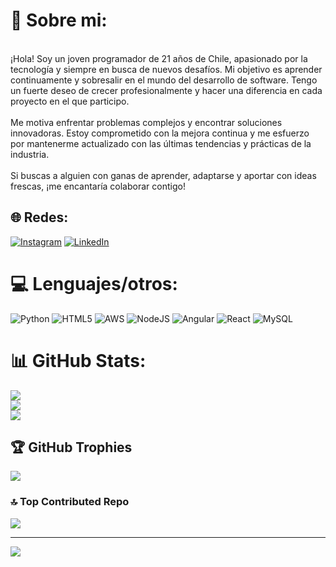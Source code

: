 # 💫 Sobre mi:
<br>¡Hola! Soy un joven programador de 21 años de Chile, apasionado por la tecnología y siempre en busca de nuevos desafíos. Mi objetivo es aprender continuamente y sobresalir en el mundo del desarrollo de software. Tengo un fuerte deseo de crecer profesionalmente y hacer una diferencia en cada proyecto en el que participo.<br><br>Me motiva enfrentar problemas complejos y encontrar soluciones innovadoras. Estoy comprometido con la mejora continua y me esfuerzo por mantenerme actualizado con las últimas tendencias y prácticas de la industria.<br><br>Si buscas a alguien con ganas de aprender, adaptarse y aportar con ideas frescas, ¡me encantaría colaborar contigo!


## 🌐 Redes:
[![Instagram](https://img.shields.io/badge/Instagram-%23E4405F.svg?logo=Instagram&logoColor=white)](https://instagram.com/https://www.instagram.com/vlexis.14/) [![LinkedIn](https://img.shields.io/badge/LinkedIn-%230077B5.svg?logo=linkedin&logoColor=white)](https://linkedin.com/in/https://www.linkedin.com/in/giovanni-garrido-8aa299227/) 

# 💻 Lenguajes/otros:
![Python](https://img.shields.io/badge/python-3670A0?style=for-the-badge&logo=python&logoColor=ffdd54) ![HTML5](https://img.shields.io/badge/html5-%23E34F26.svg?style=for-the-badge&logo=html5&logoColor=white) ![AWS](https://img.shields.io/badge/AWS-%23FF9900.svg?style=for-the-badge&logo=amazon-aws&logoColor=white)   ![NodeJS](https://img.shields.io/badge/node.js-6DA55F?style=for-the-badge&logo=node.js&logoColor=white) ![Angular](https://img.shields.io/badge/angular-%23DD0031.svg?style=for-the-badge&logo=angular&logoColor=white) ![React](https://img.shields.io/badge/react-%2320232a.svg?style=for-the-badge&logo=react&logoColor=%2361DAFB) ![MySQL](https://img.shields.io/badge/mysql-4479A1.svg?style=for-the-badge&logo=mysql&logoColor=white)
# 📊 GitHub Stats:
![](https://github-readme-stats.vercel.app/api?username=GiovanniGarridoR&theme=shadow_green&hide_border=false&include_all_commits=false&count_private=false)<br/>
![](https://github-readme-streak-stats.herokuapp.com/?user=GiovanniGarridoR&theme=shadow_green&hide_border=false)<br/>
![](https://github-readme-stats.vercel.app/api/top-langs/?username=GiovanniGarridoR&theme=shadow_green&hide_border=false&include_all_commits=false&count_private=false&layout=compact)

## 🏆 GitHub Trophies
![](https://github-profile-trophy.vercel.app/?username=GiovanniGarridoR&theme=shadow_green&no-frame=false&no-bg=true&margin-w=4)

### 🔝 Top Contributed Repo
![](https://github-contributor-stats.vercel.app/api?username=GiovanniGarridoR&limit=5&theme=dark&combine_all_yearly_contributions=true)

---
[![](https://visitcount.itsvg.in/api?id=GiovanniGarridoR&icon=0&color=0)](https://visitcount.itsvg.in)

<!-- Proudly created with GPRM ( https://gprm.itsvg.in ) -->
